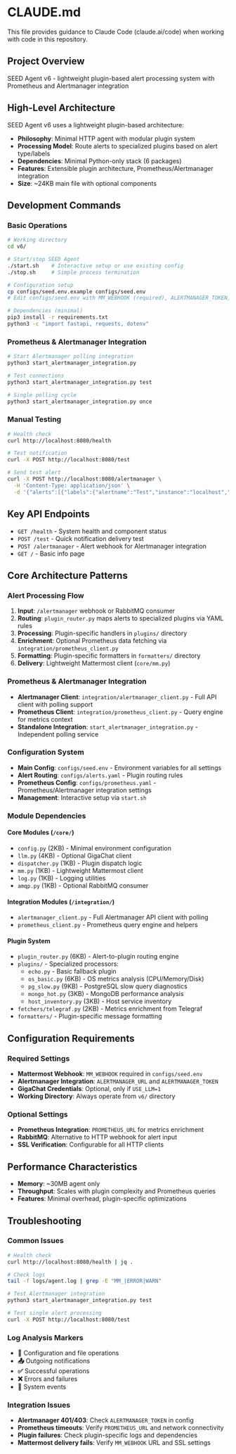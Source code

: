 # CLAUDE.md

This file provides guidance to Claude Code (claude.ai/code) when working with code in this repository.

## Project Overview

SEED Agent v6 - lightweight plugin-based alert processing system with Prometheus and Alertmanager integration

## High-Level Architecture

SEED Agent v6 uses a lightweight plugin-based architecture:
- **Philosophy**: Minimal HTTP agent with modular plugin system
- **Processing Model**: Route alerts to specialized plugins based on alert type/labels
- **Dependencies**: Minimal Python-only stack (6 packages)  
- **Features**: Extensible plugin architecture, Prometheus/Alertmanager integration
- **Size**: ~24KB main file with optional components

## Development Commands

### Basic Operations
```bash
# Working directory  
cd v6/

# Start/stop SEED Agent
./start.sh    # Interactive setup or use existing config
./stop.sh     # Simple process termination

# Configuration setup
cp configs/seed.env.example configs/seed.env
# Edit configs/seed.env with MM_WEBHOOK (required), ALERTMANAGER_TOKEN, etc.

# Dependencies (minimal)
pip3 install -r requirements.txt
python3 -c "import fastapi, requests, dotenv"
```

### Prometheus & Alertmanager Integration
```bash
# Start Alertmanager polling integration
python3 start_alertmanager_integration.py

# Test connections
python3 start_alertmanager_integration.py test

# Single polling cycle
python3 start_alertmanager_integration.py once
```

### Manual Testing
```bash
# Health check
curl http://localhost:8080/health

# Test notification
curl -X POST http://localhost:8080/test

# Send test alert
curl -X POST http://localhost:8080/alertmanager \
  -H 'Content-Type: application/json' \
  -d '{"alerts":[{"labels":{"alertname":"Test","instance":"localhost","severity":"warning"},"annotations":{"summary":"Test alert"},"status":"firing"}]}'
```

## Key API Endpoints

- `GET /health` - System health and component status
- `POST /test` - Quick notification delivery test  
- `POST /alertmanager` - Alert webhook for Alertmanager integration
- `GET /` - Basic info page

## Core Architecture Patterns

### Alert Processing Flow
1. **Input**: `/alertmanager` webhook or RabbitMQ consumer
2. **Routing**: `plugin_router.py` maps alerts to specialized plugins via YAML rules  
3. **Processing**: Plugin-specific handlers in `plugins/` directory
4. **Enrichment**: Optional Prometheus data fetching via `integration/prometheus_client.py`
5. **Formatting**: Plugin-specific formatters in `formatters/` directory
6. **Delivery**: Lightweight Mattermost client (`core/mm.py`)

### Prometheus & Alertmanager Integration
- **Alertmanager Client**: `integration/alertmanager_client.py` - Full API client with polling support
- **Prometheus Client**: `integration/prometheus_client.py` - Query engine for metrics context
- **Standalone Integration**: `start_alertmanager_integration.py` - Independent polling service

### Configuration System
- **Main Config**: `configs/seed.env` - Environment variables for all settings
- **Alert Routing**: `configs/alerts.yaml` - Plugin routing rules
- **Prometheus Config**: `configs/prometheus.yaml` - Prometheus/Alertmanager integration settings
- **Management**: Interactive setup via `start.sh`

### Module Dependencies

#### Core Modules (`/core/`)
- `config.py` (2KB) - Minimal environment configuration
- `llm.py` (4KB) - Optional GigaChat client  
- `dispatcher.py` (1KB) - Plugin dispatch logic
- `mm.py` (1KB) - Lightweight Mattermost client
- `log.py` (1KB) - Logging utilities
- `amqp.py` (1KB) - Optional RabbitMQ consumer

#### Integration Modules (`/integration/`)
- `alertmanager_client.py` - Full Alertmanager API client with polling
- `prometheus_client.py` - Prometheus query engine and helpers

#### Plugin System
- `plugin_router.py` (6KB) - Alert-to-plugin routing engine  
- `plugins/` - Specialized processors:
  - `echo.py` - Basic fallback plugin
  - `os_basic.py` (6KB) - OS metrics analysis (CPU/Memory/Disk)
  - `pg_slow.py` (9KB) - PostgreSQL slow query diagnostics
  - `mongo_hot.py` (3KB) - MongoDB performance analysis
  - `host_inventory.py` (3KB) - Host service inventory
- `fetchers/telegraf.py` (2KB) - Metrics enrichment from Telegraf
- `formatters/` - Plugin-specific message formatting

## Configuration Requirements

### Required Settings
- **Mattermost Webhook**: `MM_WEBHOOK` required in `configs/seed.env`
- **Alertmanager Integration**: `ALERTMANAGER_URL` and `ALERTMANAGER_TOKEN`
- **GigaChat Credentials**: Optional, only if `USE_LLM=1`
- **Working Directory**: Always operate from `v6/` directory

### Optional Settings
- **Prometheus Integration**: `PROMETHEUS_URL` for metrics enrichment
- **RabbitMQ**: Alternative to HTTP webhook for alert input
- **SSL Verification**: Configurable for all HTTP clients

## Performance Characteristics
- **Memory**: ~30MB agent only
- **Throughput**: Scales with plugin complexity and Prometheus queries
- **Features**: Minimal overhead, plugin-specific optimizations

## Troubleshooting

### Common Issues
```bash
# Health check
curl http://localhost:8080/health | jq .

# Check logs
tail -f logs/agent.log | grep -E "MM_|ERROR|WARN"

# Test Alertmanager integration
python3 start_alertmanager_integration.py test

# Test single alert processing
curl -X POST http://localhost:8080/test
```

### Log Analysis Markers
- **📁** Configuration and file operations
- **📤** Outgoing notifications  
- **✅** Successful operations
- **❌** Errors and failures
- **🎉** System events

### Integration Issues
- **Alertmanager 401/403**: Check `ALERTMANAGER_TOKEN` in config
- **Prometheus timeouts**: Verify `PROMETHEUS_URL` and network connectivity
- **Plugin failures**: Check plugin-specific logs and dependencies
- **Mattermost delivery fails**: Verify `MM_WEBHOOK` URL and SSL settings